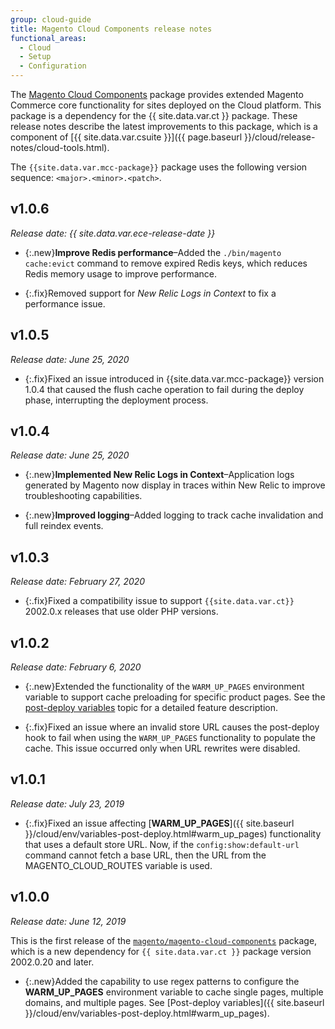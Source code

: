 ```yaml
---
group: cloud-guide
title: Magento Cloud Components release notes
functional_areas:
  - Cloud
  - Setup
  - Configuration
---
```


The [Magento Cloud Components](https://github.com/magento/magento-cloud-components) package provides extended Magento Commerce core functionality for sites deployed on the Cloud platform. This package is a dependency for the {{ site.data.var.ct }} package. These release notes describe the latest improvements to this package, which is a component of [{{ site.data.var.csuite }}]({{ page.baseurl }}/cloud/release-notes/cloud-tools.html).

The `{{site.data.var.mcc-package}}` package uses the following version sequence: `<major>.<minor>.<patch>`.

## v1.0.6
*Release date: {{ site.data.var.ece-release-date }}*<br/>

<!--Add release notes below-->

-  {:.new}**Improve Redis performance**–Added the `./bin/magento cache:evict` command to remove expired Redis keys, which reduces Redis memory usage to improve performance.<!--MCLOUD-6023-->

-  {:.fix}Removed support for *New Relic Logs in Context* to fix a performance issue.<!--MCLOUD-6422-->

## v1.0.5
*Release date: June 25, 2020*<br/>

-  {:.fix}Fixed an issue introduced in {{site.data.var.mcc-package}} version 1.0.4 that caused the flush cache operation to fail during the deploy phase, interrupting the deployment process.

## v1.0.4
*Release date: June 25, 2020*<br/>

-  {:.new}**Implemented New Relic Logs in Context**–Application logs generated by Magento now display in traces within New Relic to improve troubleshooting capabilities.<!--MCLOUD-6029-->

-  {:.new}**Improved logging**–Added logging to track cache invalidation and full reindex events.<!--MCLOUD-6157-->

## v1.0.3
*Release date: February 27, 2020*<br/>

-  {:.fix}Fixed a compatibility issue to support `{{site.data.var.ct}}` 2002.0.x releases that use older PHP versions.

## v1.0.2
*Release date: February 6, 2020*<br/>

-  {:.new}Extended the functionality of the `WARM_UP_PAGES` environment variable to support cache preloading for specific product pages. See the [post-deploy variables]({{site.baseurl}}/cloud/env/variables-post-deploy.html#warm_up_pages) topic for a detailed feature description.<!--MAGECLOUD-4444-->

-  {:.fix}Fixed an issue where an invalid store URL causes the post-deploy hook to fail when using the `WARM_UP_PAGES` functionality to populate the cache. This issue occurred only when URL rewrites were disabled.<!-- MAGECLOUD-4094 -->

## v1.0.1
*Release date: July 23, 2019*<br/>

-  {:.fix}Fixed an issue affecting [**WARM_UP_PAGES**]({{ site.baseurl }}/cloud/env/variables-post-deploy.html#warm_up_pages) functionality that uses a default store URL. Now, if the `config:show:default-url` command cannot fetch a base URL, then the URL from the MAGENTO_CLOUD_ROUTES variable is used.<!-- MAGECLOUD-3866 -->

## v1.0.0
*Release date: June 12, 2019*<br/>

This is the first release of the [`magento/magento-cloud-components`](https://github.com/magento/magento-cloud-components) package, which is a new dependency for `{{ site.data.var.ct }}` package version 2002.0.20 and later.

-  {:.new}<!--MAGECLOUD-3258-->Added the capability to use regex patterns to configure the **WARM_UP_PAGES** environment variable to cache single pages, multiple domains, and multiple pages. See [Post-deploy variables]({{ site.baseurl }}/cloud/env/variables-post-deploy.html#warm_up_pages).
